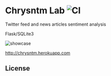 # Chrysntm Lab  ![CI](https://img.shields.io/badge/build-passing-brightgreen.svg)

Twitter feed and news articles sentiment analysis

Flask/SQLite3

![showcase](https://i.imgur.com/Tmjbrbq.jpg)

http://chrysntm.herokuapp.com


## License


